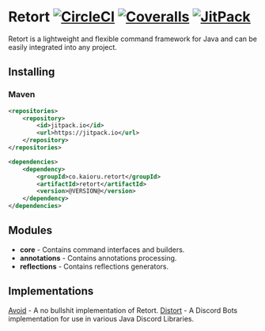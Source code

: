 # Retort [![CircleCI](https://circleci.com/gh/Kaioru/retort.svg?style=shield)](https://circleci.com/gh/Kaioru/retort) [![Coveralls](https://coveralls.io/repos/github/Kaioru/retort/badge.svg?branch=master)](https://coveralls.io/github/Kaioru/retort?branch=master) [![JitPack](https://jitpack.io/v/kaioru/retort.svg)](https://jitpack.io/#co.kaioru/retort)
Retort is a lightweight and flexible command framework for Java and can be easily integrated into any project.

## Installing
### Maven
```xml
<repositories>
    <repository>
        <id>jitpack.io</id>
        <url>https://jitpack.io</url>
    </repository>
</repositories>

<dependencies>
    <dependency>
        <groupId>co.kaioru.retort</groupId>
        <artifactId>retort</artifactId>
        <version>@VERSION@</version>
    </dependency>
</dependencies>
```

## Modules
* **core** - Contains command interfaces and builders.
* **annotations** - Contains annotations processing.
* **reflections** - Contains reflections generators.

## Implementations
[Avoid](https://github.com/Kaioru/avoid) - A no bullshit implementation of Retort. 
[Distort](https://github.com/Kaioru/distort) - A Discord Bots implementation for use in various Java Discord Libraries.
